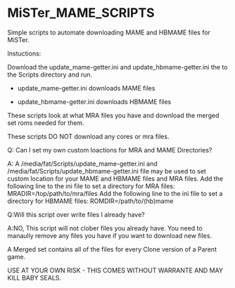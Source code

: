 # MiSTer_MAME_SCRIPTS
Simple scripts to automate downloading MAME and HBMAME files for MiSTer.

Instuctions: 

Download the update_mame-getter.ini and update_hbmame-getter.ini the to the Scripts directory and run.

* update_mame-getter.ini downloads MAME files

* update_hbmame-getter.ini downloads HBMAME files

These scripts look at what MRA files you have and download the merged set roms needed for them. 

These scripts DO NOT download any cores or mra files. 


Q: Can I set my own custom loactions for MRA and MAME Directories? 

A: A /media/fat/Scripts/update_mame-getter.ini and /media/fat/Scripts/update_hbmame-getter.ini file may be used to set custom location for your MAME and HBMAME files and MRA files.
Add the following line to the ini file to set a directory for MRA files: MRADIR=/top/path/to/mra/files
Add the following line to the ini file to set a directory for HBMAME files: ROMDIR=/path/to/(hb)mame

Q:Will this script over write files I already have?

A:NO, This script will not clober files you already have. You need to manaully remove any files you have if you want to download new files.

A Merged set contains all of the files for every Clone version of a Parent game.

USE AT YOUR OWN RISK - THIS COMES WITHOUT WARRANTE AND MAY KILL BABY SEALS.
